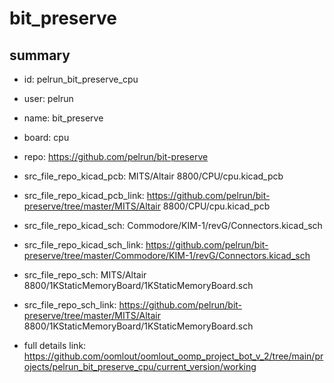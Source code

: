 # bit_preserve
 
## summary 
* id: pelrun_bit_preserve_cpu
* user: pelrun
* name: bit_preserve
* board: cpu
* repo: https://github.com/pelrun/bit-preserve
* src_file_repo_kicad_pcb: MITS/Altair 8800/CPU/cpu.kicad_pcb
* src_file_repo_kicad_pcb_link: https://github.com/pelrun/bit-preserve/tree/master/MITS/Altair 8800/CPU/cpu.kicad_pcb
* src_file_repo_kicad_sch: Commodore/KIM-1/revG/Connectors.kicad_sch
* src_file_repo_kicad_sch_link: https://github.com/pelrun/bit-preserve/tree/master/Commodore/KIM-1/revG/Connectors.kicad_sch

* src_file_repo_sch: MITS/Altair 8800/1KStaticMemoryBoard/1KStaticMemoryBoard.sch
* src_file_repo_sch_link: https://github.com/pelrun/bit-preserve/tree/master/MITS/Altair 8800/1KStaticMemoryBoard/1KStaticMemoryBoard.sch
* full details link: https://github.com/oomlout/oomlout_oomp_project_bot_v_2/tree/main/projects/pelrun_bit_preserve_cpu/current_version/working  







